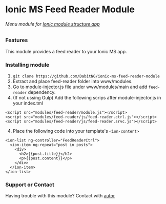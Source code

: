 # Ionic MS Feed Reader Module
###### Menu module for [Ionic module structure app](https://github.com/DabitNG/ionic-ms-starter)

### Features
This module provides a feed reader to your Ionic MS app.

### Installing module
1. `git clone https://github.com/DabitNG/ionic-ms-feed-reader-module`
2. Extract and place feed-reader folder into www/modules.
2. Go to module-injector.js file under www/modules/main and add `feed-reader` dependency.
3. (If not ussing Gulp) Add the following scrips after module-injector.js in your index.tml

  ```
  <script src="modules/feed-reader/module.js"></script>
  <script src="modules/feed-reader/js/feed-reader.ctrl.js"></script>
  <script src="modules/feed-reader/js/feed-reader.srvc.js"></script>
  ```
  
4. Place the following code into your template's `<ion-content>`
  
  ```
  <ion-list ng-controller="FeedReaderCtrl">
    <ion-item ng-repeat="post in posts">
      <div>
        <h2>{{post.title}}</h2>
        <p>{{post.content}}</p>
      </div>
    </ion-item>
  </ion-list>
  ```

### Support or Contact
Having trouble with this module? Contact with [autor](https://github.com/DabitNG)
